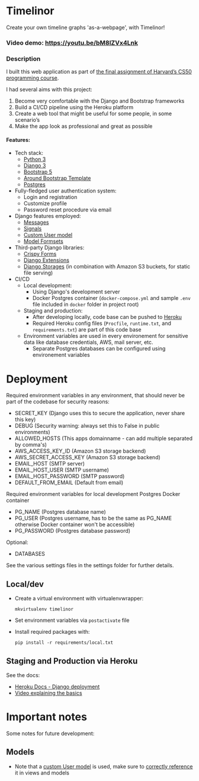 # Timelinor
Create your own timeline graphs 'as-a-webpage', with Timelinor!

### Video demo: https://youtu.be/bM8lZVx4Lnk
### Description

I built this web application as part of [the final assignment of Harvard’s CS50 programming course](https://cs50.harvard.edu/x/2021/project/).

I had several aims with this project:

1. Become very comfortable with the Django and Bootstrap frameworks
2. Build a CI/CD pipeline using the Heroku platform
3. Create a web tool that might be useful for some people, in some scenario’s
4. Make the app look as professional and great as possible

#### Features:
* Tech stack:
    * [Python 3](https://www.python.org/)
    * [Django 3](https://www.djangoproject.com/)
    * [Bootstrap 5](https://getbootstrap.com/)
    * [Around Bootstrap Template](https://around.createx.studio/)
    * [Postgres](https://www.postgresql.org/)
* Fully-fledged user authentication system:
    * Login and registration
    * Customize profile
    * Password reset procedure via email
* Django features employed:
    * [Messages](https://docs.djangoproject.com/en/3.2/ref/contrib/messages/)
    * [Signals](https://docs.djangoproject.com/en/3.2/topics/signals/)
    * [Custom User model](https://docs.djangoproject.com/en/3.2/topics/auth/customizing/#using-a-custom-user-model-when-starting-a-project)
    * [Model Formsets](https://docs.djangoproject.com/en/3.2/topics/forms/modelforms/#model-formsets)
* Third-party Django libraries:
    * [Crispy Forms](https://django-crispy-forms.readthedocs.io/en/latest/)
    * [Django Extensions](https://django-extensions.readthedocs.io/en/latest/)
    * [Django Storages](https://django-storages.readthedocs.io/en/latest/backends/amazon-S3.html) (in combination with Amazon S3 buckets, for static file serving)
* CI/CD
    * Local development:
        * Using Django's development server
        * Docker Postgres container (`docker-compose.yml` and sample `.env` file included in `docker` folder in project root)
    * Staging and production:
        * After developing locally, code base can be pushed to [Heroku](https://www.heroku.com/)
        * Required Heroku config files (`Procfile`, `runtime.txt`, and `requirements.txt`) are part of this code base
    * Environment variables are used in every environement for sensitive data like database credentials, AWS, mail server, etc.
        * Separate Postgres databases can be configured using environement variables

# Deployment

Required environment variables in any environment, that should never be part of the codebase for security reasons:
* SECRET_KEY (Django uses this to secure the application, never share this key)
* DEBUG (Security warning: always set this to False in public environments)
* ALLOWED_HOSTS (This apps domainname - can add multiple separated by comma's)
* AWS_ACCESS_KEY_ID (Amazon S3 storage backend)
* AWS_SECRET_ACCESS_KEY (Amazon S3 storage backend)
* EMAIL_HOST (SMTP server)
* EMAIL_HOST_USER (SMTP username)
* EMAIL_HOST_PASSWORD (SMTP password)
* DEFAULT_FROM_EMAIL (Default from email)

Required environment variables for local development Postgres Docker container
* PG_NAME (Postgres database name)
* PG_USER (Postgres username, has to be the same as PG_NAME otherwise Docker container won't be accessible)
* PG_PASSWORD (Postgres database password)

Optional:
* DATABASES

See the various settings files in the settings folder for further details.
## Local/dev

* Create a virtual environment with virtualenvwrapper:

    `mkvirtualenv timelinor` 

* Set environment variables via `postactivate` file
* Install required packages with:

    `pip install -r requirements/local.txt`

## Staging and Production via Heroku

See the docs:
* [Heroku Docs - Django deployment](https://devcenter.heroku.com/articles/django-app-configuration)
* [Video explaining the basics](https://www.youtube.com/watch?v=1923eduj0Gg)

# Important notes

Some notes for future development:
## Models

* Note that a [custom User model](https://docs.djangoproject.com/en/3.2/topics/auth/customizing/#using-a-custom-user-model-when-starting-a-project) is used, make sure to [correctly reference](https://docs.djangoproject.com/en/3.2/topics/auth/customizing/#referencing-the-user-model) it in views and models

